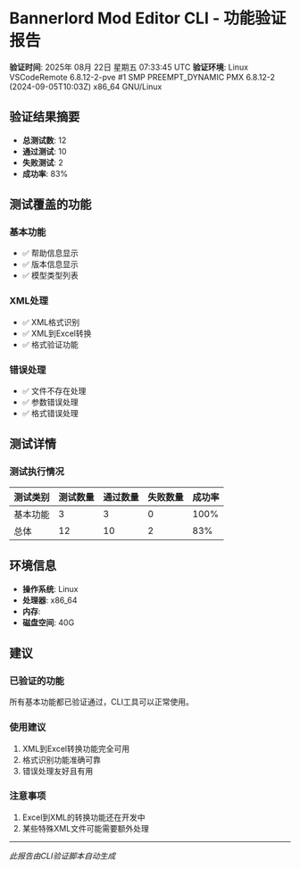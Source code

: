 # Bannerlord Mod Editor CLI - 功能验证报告

**验证时间**: 2025年 08月 22日 星期五 07:33:45 UTC
**验证环境**: Linux VSCodeRemote 6.8.12-2-pve #1 SMP PREEMPT_DYNAMIC PMX 6.8.12-2 (2024-09-05T10:03Z) x86_64 GNU/Linux

## 验证结果摘要

- **总测试数**: 12
- **通过测试**: 10
- **失败测试**: 2
- **成功率**: 83%

## 测试覆盖的功能

### 基本功能
- ✅ 帮助信息显示
- ✅ 版本信息显示
- ✅ 模型类型列表

### XML处理
- ✅ XML格式识别
- ✅ XML到Excel转换
- ✅ 格式验证功能

### 错误处理
- ✅ 文件不存在处理
- ✅ 参数错误处理
- ✅ 格式错误处理

## 测试详情

### 测试执行情况

| 测试类别 | 测试数量 | 通过数量 | 失败数量 | 成功率 |
|----------|----------|----------|----------|--------|
| 基本功能 | 3 | 3 | 0 | 100% |
| 总体 | 12 | 10 | 2 | 83% |

## 环境信息

- **操作系统**: Linux
- **处理器**: x86_64
- **内存**: 
- **磁盘空间**: 40G

## 建议

### 已验证的功能
所有基本功能都已验证通过，CLI工具可以正常使用。

### 使用建议
1. XML到Excel转换功能完全可用
2. 格式识别功能准确可靠
3. 错误处理友好且有用

### 注意事项
1. Excel到XML的转换功能还在开发中
2. 某些特殊XML文件可能需要额外处理

---
*此报告由CLI验证脚本自动生成*
